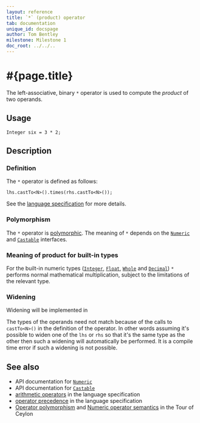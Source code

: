 ```yaml
---
layout: reference
title: `*` (product) operator
tab: documentation
unique_id: docspage
author: Tom Bentley
milestone: Milestone 1
doc_root: ../../..
---
```


# #{page.title}

The left-associative, binary `*` operator is used to compute the *product* of 
two operands.

## Usage 

    Integer six = 3 * 2;

## Description

### Definition

The `*` operator is defined as follows:

    lhs.castTo<N>().times(rhs.castTo<N>());

See the [language specification](#{page.doc_root}/#{site.urls.spec_relative}#arithmetic) for more details.

### Polymorphism

The `*` operator is [polymorphic](#{page.doc_root}/reference/operator/operator-polymorphism). 
The meaning of `*` depends on the 
[`Numeric`](#{page.doc_root}/api/ceylon/language/interface_Numeric.html) and
[`Castable`](#{page.doc_root}/api/ceylon/language/interface_Castable.html) interfaces.

### Meaning of product for built-in types

For the built-in numeric types ([`Integer`](#{page.doc_root}/api/ceylon/language/class_Integer.html), 
[`Float`](#{page.doc_root}/api/ceylon/language/class_Float.html),
[`Whole`](#{page.doc_root}/api/ceylon/language/class_Whole.html) and
[`Decimal`](#{page.doc_root}/api/ceylon/language/class_Decimal.html))
`*` performs normal mathematical multiplication, subject to the limitations
of the relevant type.

### Widening

Widening will be implemented in <!-- m2 -->

The types of the operands need not match because of the calls to `castTo<N>()` 
in the definition of the operator. In other words assuming it's possible to 
widen one of the `lhs` or `rhs` so that it's the same type as the other then 
such a widening will automatically be performed. It is a compile time error if 
such a widening is not possible.

## See also

* API documentation for [`Numeric`](#{page.doc_root}/api/ceylon/language/interface_Numeric.html)
* API documentation for [`Castable`](#{page.doc_root}/api/ceylon/language/interface_Castable.html)
* [arithmetic operators](#{page.doc_root}/#{site.urls.spec_relative}#arithmetic) in the 
  language specification
* [operator precedence](#{page.doc_root}/#{site.urls.spec_relative}#operatorprecedence) in the 
  language specification
* [Operator polymorphism](#{page.doc_root}/tour/language-module/#operator_polymorphism) 
  and 
  [Numeric operator semantics](#{page.doc_root}/tour/language-module/#numeric_operator_semantics) 
  in the Tour of Ceylon
